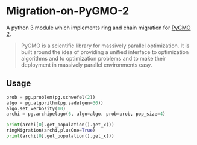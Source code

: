 # Migration-on-PyGMO-2
A python 3 module which implements ring and chain migration for [PyGMO 2](https://esa.github.io/pagmo2/).
>PyGMO is a scientific library for massively parallel optimization. It is built around the idea of providing a unified interface to optimization algorithms and to optimization problems and to make their deployment in massively parallel environments easy.

## Usage ##
```python
prob = pg.problem(pg.schwefel(2))
algo = pg.algorithm(pg.sade(gen=30))
algo.set_verbosity(10)
archi = pg.archipelago(6, algo=algo, prob=prob, pop_size=4)

print(archi[0].get_population().get_x())
ringMigration(archi,plusOne=True)
print(archi[0].get_population().get_x())
```
